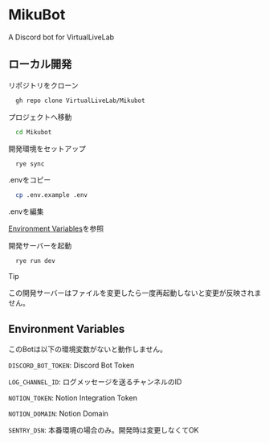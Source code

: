 
# MikuBot

A Discord bot for VirtualLiveLab

## ローカル開発

リポジトリをクローン

```bash
  gh repo clone VirtualLiveLab/Mikubot
```

プロジェクトへ移動

```bash
  cd Mikubot
```

開発環境をセットアップ

```bash
  rye sync
```

.envをコピー

```bash
  cp .env.example .env
```

.envを編集

[Environment Variables](#environment-variables)を参照

開発サーバーを起動

```bash
  rye run dev
```

> [!TIP]
> この開発サーバーはファイルを変更したら一度再起動しないと変更が反映されません。

## Environment Variables

このBotは以下の環境変数がないと動作しません。

`DISCORD_BOT_TOKEN`: Discord Bot Token

`LOG_CHANNEL_ID`: ログメッセージを送るチャンネルのID

`NOTION_TOKEN`: Notion Integration Token

`NOTION_DOMAIN`: Notion Domain

`SENTRY_DSN`: 本番環境の場合のみ。開発時は変更しなくてOK
